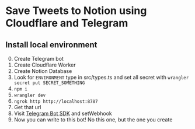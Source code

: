 # Save Tweets to Notion using Cloudflare and Telegram

## Install local environment


0. Create Telegram bot 
1. Create Cloudflare Worker
2. Create Notion Database 
3. Look for `ENVIRONMENT` type in src/types.ts and set all secret with `wrangler secret put SECRET_SOMETHING`
4. `npm i`
5. `wrangler dev`
6. `ngrok http http://localhost:8787`
7. Get that url
8. Visit [Telegram Bot SDK](https://telegram-bot-sdk.readme.io/reference/setwebhook) and setWebhook
9. Now you can write to this bot! No this one, but the one you create
